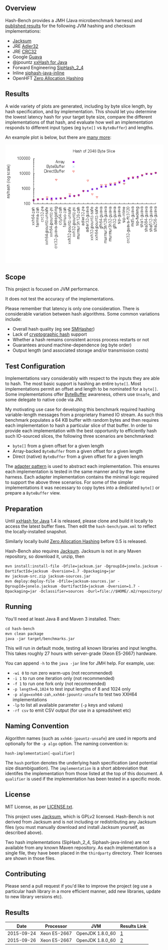 ## Overview
Hash-Bench provides a JMH (Java microbenchmark harness) and
[published results](results/2/README.md) for the following JVM hashing and checksum implementations:

* [Jacksum](http://www.jonelo.de/java/jacksum/)
* JRE [Adler32](https://docs.oracle.com/javase/8/docs/api/java/util/zip/Adler32.html)
* JRE [CRC32](https://docs.oracle.com/javase/8/docs/api/java/util/zip/CRC32.html)
* Google [Guava](https://github.com/google/guava/wiki/HashingExplained)
* @jpountz [xxHash for Java](https://github.com/jpountz/lz4-java)
* Forward Engineering [SipHash_2_4](http://www.forward.com.au/pfod/SipHashJavaLibrary/index.html)
* Inline [siphash-java-inline](https://github.com/nahi/siphash-java-inline)
* OpenHFT [Zero Allocation Hashing](https://github.com/OpenHFT/Zero-Allocation-Hashing)

## Results
A wide variety of plots are generated, including by byte slice length,
by hash specification, and by implementation. This should let you determine the
lowest latency hash for your target byte size, compare the different
implementations of that hash, and evaluate how well an implementation responds
to different input types (eg ``byte[]`` vs ``ByteBuffer``) and lengths.

An example plot is below, but there are [many more](results/2/README.md):

![Results](results/2/2048.png)

## Scope
This project is focused on JVM performance.

It does not test the accuracy of the implementations.

Please remember that latency is only one consideration. There is considerable
variation between hash algorithms. Some common variations include:

* Overall hash quality (eg see [SMHasher](http://code.google.com/p/smhasher/))
* Lack of [cryptographic hash](https://en.wikipedia.org/wiki/Cryptographic_hash_function) support
* Whether a hash remains consistent across process restarts or not
* Guarantees around machine-dependence (eg byte order)
* Output length (and associated storage and/or transmission costs)

## Test Configuration
Implementations vary considerably with respect to the inputs they are able to
hash. The most basic support is hashing an entire ``byte[]``. Most
implementations permit an offset and length to be nominated for a ``byte[]``.
Some implementations offer
[ByteBuffer](http://docs.oracle.com/javase/8/docs/api/java/nio/ByteBuffer.html)
awareness, others use ``Unsafe``, and some delegate to native code via JNI.

My motivating use case for developing this benchmark required hashing
variable-length messages from a proprietary framed IO stream. As such this
benchmark populates a 64 KB buffer with random bytes and then requires each
implementation to hash a particular slice of that buffer. In order to provide
each implementation with the best opportunity to efficiently hash such
IO-sourced slices, the following three scenarios are benchmarked:

* ``byte[]`` from a given offset for a given length
* Array-backed ``ByteBuffer`` from a given offset for a given length
* Direct (native) ``ByteBuffer`` from a given offset for a given length

The [adapter pattern](https://en.wikipedia.org/wiki/Adapter_pattern) is used to
abstract each implementation. This ensures each implementation is tested in the
same manner and by the same harness. Each adapter implementation contains the
minimal logic required to support the above three scenarios. For some of the
simpler implementations it was necessary to copy bytes into a dedicated
``byte[]`` or prepare a ``ByteBuffer`` view.

## Preparation
Until [xxHash for Java](https://github.com/jpountz/lz4-java) 1.4 is released,
please clone and build it locally to access the latest buffer fixes. Then
edit the ``hash-bench/pom.xml`` to reflect the locally-installed snapshot.

Similarly locally build [Zero Allocation Hashing](https://github.com/OpenHFT/Zero-Allocation-Hashing)
before 0.5 is released.

Hash-Bench also requires [Jacksum](http://www.jonelo.de/java/jacksum/).
Jacksum is not in any Maven repository, so download it, unzip, then

    mvn install:install-file -Dfile=jacksum.jar -DgroupId=jonelo.jacksum -DartifactId=jacksum -Dversion=1.7 -Dpackaging=jar
    mv jacksum-src.zip jacksum-sources.jar
    mvn deploy:deploy-file -Dfile=jacksum-sources.jar -DgroupId=jonelo.jacksum -DartifactId=jacksum -Dversion=1.7 -Dpackaging=jar -Dclassifier=sources -Durl=file://$HOME/.m2/repository/

## Running
You'll need at least Java 8 and Maven 3 installed. Then:

    cd hash-bench
    mvn clean package
    java -jar target/benchmarks.jar

This will run in default mode, testing all known libraries and input lengths.
This takes roughly 27 hours with server-grade (Xeon E5-2667) hardware.

You can append ``-h`` to the ``java -jar`` line for JMH help. For example, use:

  * ``-wi 0`` to run zero warm-ups (not recommended)
  * ``-i 1`` to run one iteration only (not recommended)
  * ``-f 1`` to run one fork only (not recommended)
  * ``-p length=8,1024`` to test input lengths of 8 and 1024 only
  * ``-p algo=xxh64-zah,xxh64-jpountz-unsafe`` to test two XXH64 implementations
  * ``-lp`` to list all available parameter (``-p`` keys and values)
  * ``-rf csv`` to emit CSV output (for use in a spreadsheet etc)

## Naming Convention
Algorithm names (such as ``xxh64-jpountz-unsafe``) are used in reports and
optionally for the ``-p algo`` option. The naming convention is:

    hash-implementation[-qualifier]

The ``hash`` portion denotes the underlying hash specification (and potential
size disambiguation). The ``implementation`` is a short abbreviation that
identifes the implementation from those listed at the top of this document. A
``qualifier`` is used if the implementation has been tested in a specific mode.

## License
MIT License, as per [LICENSE.txt](LICENSE.txt).

This project uses [Jacksum](http://sourceforge.net/projects/jacksum/), which is
GPLv2 licensed. Hash-Bench is not derived from Jacksum and is not
including or redistributing any Jacksum files (you must manually download and
install Jacksum yourself, as described above).

Two hash implementations (SipHash_2_4, Siphash-java-inline) are not available
from any known Maven repository. As each implementation is a single file, they
have been placed in the ``thirdparty`` directory. Their licenses are shown
in those files.

## Contributing
Please send a pull request if you'd like to improve the project (eg use a
particular hash library in a more efficient manner, add new libraries, update
to new library versions etc).

## Results
| Date       | Processor     | JVM              | Results Link             |
| ---------- | ------------- | ---------------- | ------------------------ |
| 2015-09-24 | Xeon E5-2667  | OpenJDK 1.8.0_60 | [1](results/1/README.md) |
| 2015-09-26 | Xeon E5-2667  | OpenJDK 1.8.0_60 | [2](results/2/README.md) |
